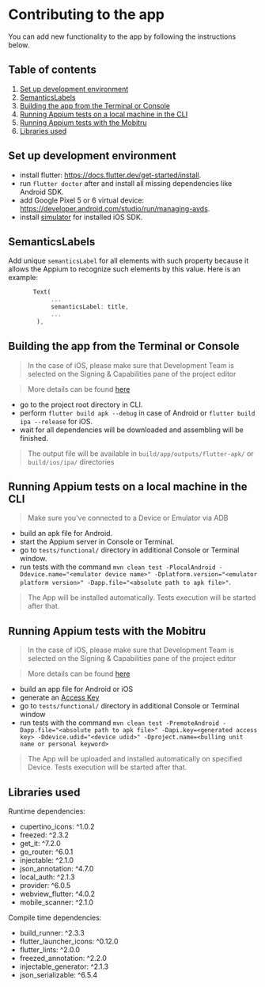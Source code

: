 # Contributing to the app

You can add new functionality to the app by following the instructions below.

## Table of contents

1. [Set up development environment](#set-up-development-environment)
1. [SemanticsLabels](#semanticslabels)
1. [Building the app from the Terminal or Console](#building-the-app-from-the-terminal-or-console)
1. [Running Appium tests on a local machine in the CLI](#running-appium-tests-on-a-local-machine-in-the-cli)
1. [Running Appium tests with the Mobitru](#running-appium-tests-with-the-mobitru)
1. [Libraries used](#libraries-used)

## Set up development environment

- install flutter: https://docs.flutter.dev/get-started/install.
- run `flutter doctor` after and install all missing dependencies like Android SDK.
- add Google Pixel 5 or 6 virtual device: https://developer.android.com/studio/run/managing-avds.
- install [simulator](https://developer.apple.com/documentation/xcode/installing-additional-simulator-runtimes) for installed iOS SDK.


## SemanticsLabels
Add unique `semanticsLabel` for all elements with such property because it allows the Appium to recognize such elements by this value.
Here is an example:
```dart
       Text(
            ...
            semanticsLabel: title,
            ...
        ),
```

## Building the app from the Terminal or Console
> In the case of iOS, please make sure that Development Team is selected on the Signing & Capabilities pane of the project editor

> More details can be found [here](https://docs.flutter.dev/deployment/ios#review-xcode-project-settings)

- go to the project root directory in CLI.
- perform `flutter build apk --debug` in case of Android or `flutter build ipa --release` for iOS.
- wait for all dependencies will be downloaded and assembling will be finished.

> The output file will be available in `build/app/outputs/flutter-apk/` or `build/ios/ipa/` directories

## Running Appium tests on a local machine in the CLI

> Make sure you've connected to a Device or Emulator via ADB

- build an apk file for Android.
- start the Appium server in Console or Terminal.
- go to ```tests/functional/``` directory in additional Console or Terminal window.
- run tests with the command ```mvn clean test -PlocalAndroid -Ddevice.name="<emulator device name>" -Dplatform.version="<emulator platform version>" -Dapp.file="<absolute path to apk file>"```.

> The App will be installed automatically.
> Tests execution will be started after that.

## Running Appium tests with the Mobitru
> In the case of iOS, please make sure that Development Team is selected on the Signing & Capabilities pane of the project editor

> More details can be found [here](https://docs.flutter.dev/deployment/ios#review-xcode-project-settings)

- build an app file for Android or iOS
- generate an [Access Key](https://docs.mobitru.com/access-key/)
- go to ```tests/functional/``` directory in additional Console or Terminal window
- run tests with the command ```mvn clean test -PremoteAndroid -Dapp.file="<absolute path to apk file>" -Dapi.key=<generated access key> -Ddevice.udid="<device udid>" -Dproject.name=<bulling unit name or personal keyword>```

> The App will be uploaded and installed automatically on specified Device.
> Tests execution will be started after that.


## Libraries used

Runtime dependencies:

* cupertino_icons: ^1.0.2
* freezed: ^2.3.2
* get_it: ^7.2.0
* go_router: ^6.0.1
* injectable: ^2.1.0
* json_annotation: ^4.7.0
* local_auth: ^2.1.3
* provider: ^6.0.5
* webview_flutter: ^4.0.2
* mobile_scanner: ^2.1.0

Compile time dependencies:
* build_runner: ^2.3.3
* flutter_launcher_icons: ^0.12.0
* flutter_lints: ^2.0.0
* freezed_annotation: ^2.2.0
* injectable_generator: ^2.1.3
* json_serializable: ^6.5.4
